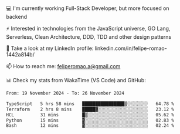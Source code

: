 💻 I'm currently working Full-Stack Developer, but more focused on backend

⚡ Interested in technologies from the JavaScript universe, GO Lang, Serverless, Clean Architecture, DDD, TDD and other design patterns

👥 Take a look at my LinkedIn profile: linkedin.com/in/felipe-romao-1442a814b/

📫 How to reach me: feliperomao.a@gmail.com

📊 Check my stats from WakaTime (VS Code) and GitHub:

<!--START_SECTION:waka-->

```txt
From: 19 November 2024 - To: 26 November 2024

TypeScript   5 hrs 58 mins   ████████████████▒░░░░░░░░   64.78 %
Terraform    2 hrs 8 mins    █████▓░░░░░░░░░░░░░░░░░░░   23.12 %
HCL          31 mins         █▒░░░░░░░░░░░░░░░░░░░░░░░   05.62 %
Python       15 mins         ▓░░░░░░░░░░░░░░░░░░░░░░░░   02.83 %
Bash         12 mins         ▓░░░░░░░░░░░░░░░░░░░░░░░░   02.24 %
```

<!--END_SECTION:waka-->
